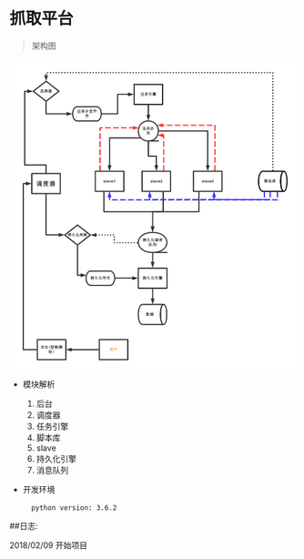 
# 抓取平台
> 架构图

![平台框架图][1]


- 模块解析
	
	1. 后台
	2. 调度器
	3. 任务引擎
	4. 脚本库
	5. slave
	6. 持久化引擎
	7. 消息队列

- 开发环境

        python version: 3.6.2


##日志:

2018/02/09 开始项目


[1]:https://github.com/beforeuwait/spider_platform/blob/master/%E5%B9%B3%E5%8F%B0%E6%A1%86%E6%9E%B6.png?raw=true
